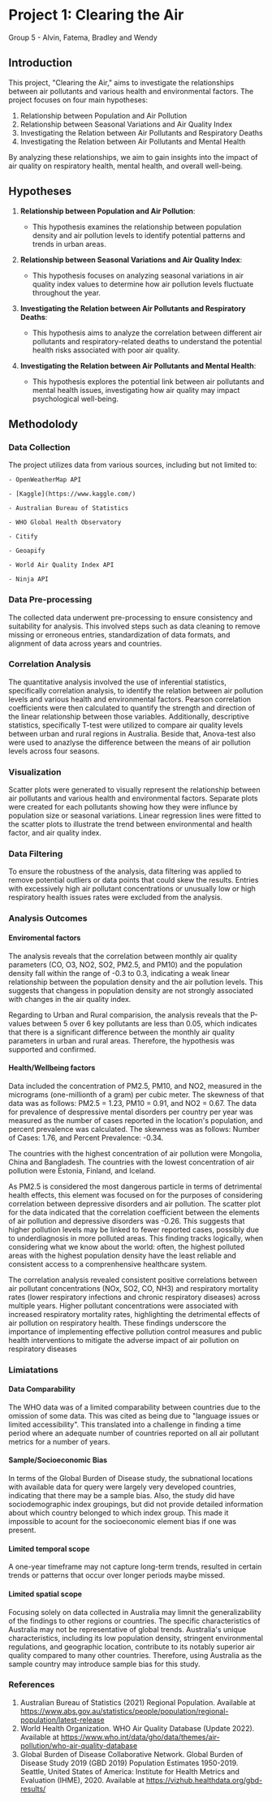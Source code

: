 # Project 1: Clearing the Air
Group 5 - Alvin, Fatema, Bradley and Wendy

## Introduction
This project, "Clearing the Air," aims to investigate the relationships between air pollutants and various health and environmental factors. The project focuses on four main hypotheses:

1. Relationship between Population and Air Pollution
2. Relationship between Seasonal Variations and Air Quality Index
3. Investigating the Relation between Air Pollutants and Respiratory Deaths
4. Investigating the Relation between Air Pollutants and Mental Health

By analyzing these relationships, we aim to gain insights into the impact of air quality on respiratory health, mental health, and overall well-being.

## Hypotheses

1. **Relationship between Population and Air Pollution**:
   - This hypothesis examines the relationship between population density and air pollution levels to identify potential patterns and trends in urban areas.

2. **Relationship between Seasonal Variations and Air Quality Index**:
   - This hypothesis focuses on analyzing seasonal variations in air quality index values to determine how air pollution levels fluctuate throughout the year.

3. **Investigating the Relation between Air Pollutants and Respiratory Deaths**:
   - This hypothesis aims to analyze the correlation between different air pollutants and respiratory-related deaths to understand the potential health risks associated with poor air quality.

4. **Investigating the Relation between Air Pollutants and Mental Health**:
   - This hypothesis explores the potential link between air pollutants and mental health issues, investigating how air quality may impact psychological well-being.

## Methodolody 
### Data Collection
The project utilizes data from various sources, including but not limited to:

    - OpenWeatherMap API

    - [Kaggle](https://www.kaggle.com/)

    - Australian Bureau of Statistics

    - WHO Global Health Observatory

    - Citify

    - Geoapify

    - World Air Quality Index API

    - Ninja API


### Data Pre-processing
The collected data underwent pre-processing to ensure consistency and suitability for analysis. This involved steps such as data cleaning to remove missing or erroneous entries, standardization of data formats, and alignment of data across years and countries. 


### Correlation Analysis
The quantitative analysis involved the use of inferential statistics, specifically correlation analysis, to identify the relation between air pollution levels and various health and environmental factors. Pearson correlation coefficients were then calculated to quantify the strength and direction of the linear relationship between those variables.
Additionally, descriptive statistics, specifically T-test were utilized to compare air quality levels between urban and rural regions in Australia. Beside that, Anova-test also were used to anazlyse the difference between the means of air pollution levels across four seasons.

### Visualization
Scatter plots were generated to visually represent the relationship between air pollutants and various health and environmental factors. Separate plots were created for each pollutants showing how they were influnce by population size or seasonal variations. Linear regression lines were fitted to the scatter plots to illustrate the trend between environmental and health factor, and air quality index.

### Data Filtering
To ensure the robustness of the analysis, data filtering was applied to remove potential outliers or data points that could skew the results. Entries with excessively high air pollutant concentrations or unusually low or high respiratory health issues rates were excluded from the analysis.

### Analysis Outcomes
#### Enviromental factors
The analysis reveals that the correlation between monthly air quality parameters (CO, O3, NO2, SO2, PM2.5, and PM10) and the population density fall within the range of -0.3 to 0.3, indicating a weak linear relationship between the population density and the air pollution levels. This suggests that changess in population density are not strongly associated with changes in the air quality index.

Regarding to Urban and Rural comparision, the analysis reveals that the P-values between 5 over 6 key pollutants are less than 0.05, which indicates that there is a significant difference between the monthly air quality parameters in urban and rural areas. Therefore, the hypothesis was supported and confirmed.

#### Health/Wellbeing factors

Data included the concentration of PM2.5, PM10, and NO2, measured in the micrograms (one-millionth of a gram) per cubic meter. The skewness of that data was as follows: PM2.5 = 1.23, PM10 = 0.91, and NO2 = 0.67. The data for prevalence of despressive mental disorders per country per year was measured as the number of cases reported in the location's population, and percent prevalence was calculated. The skewness was as follows: Number of Cases: 1.76, and Percent Prevalence: -0.34.

The countries with the highest concentration of air pollution were Mongolia, China and Bangladesh. The countries with the lowest concentration of air pollution were Estonia, Finland, and Iceland.

As PM2.5 is considered the most dangerous particle in terms of detrimental health effects, this element was focused on for the purposes of considering correlation between depressive disorders and air pollution. The scatter plot for the data indicated that the correlation coefficient between the elements of air pollution and depressive disorders was -0.26. This suggests that higher pollution levels may be linked to fewer reported cases, possibly due to underdiagnosis in more polluted areas. This finding tracks logically, when considering what we know about the world: often, the highest polluted areas with the highest population density have the least reliable and consistent access to a comprenhensive healthcare system.

The correlation analysis revealed consistent positive correlations between air pollutant concentrations (NOx, SO2, CO, NH3) and respiratory mortality rates (lower respiratory infections and chronic respiratory diseases) across multiple years. Higher pollutant concentrations were associated with increased respiratory mortality rates, highlighting the detrimental effects of air pollution on respiratory health. These findings underscore the importance of implementing effective pollution control measures and public health interventions to mitigate the adverse impact of air pollution on respiratory diseases

### Limiatations
#### Data Comparability 
The WHO data was of a limited comparability between countries due to the omission of some data. This was cited as being due to "language issues or limited accessibility". This translated into a challenge in finding a time period where an adequate number of countries reported on all air pollutant metrics for a number of years.

#### Sample/Socioeconomic Bias
In terms of the Global Burden of Disease study, the subnational locations with available data for query were largely very developed countries, indicating that there may be a sample bias. Also, the study did have sociodemographic index groupings, but did not provide detailed information about which country belonged to which index group. This made it impossible to acount for the socioeconomic element bias if one was present.

#### Limited temporal scope
A one-year timeframe may not capture long-term trends, resulted in certain trends or patterns that occur over longer periods maybe missed.

#### Limited spatial scope 
Focusing solely on data collected in Australia may limnit the generalizability of the findings to other regions or countries. The specific characteristics of Australia may not be representative of global trends. Australia's unique characteristics, including its low population density, stringent environmental regulations, and geographic location, contribute to its notably superior air quality compared to many other countries. Therefore, using Australia as the sample country may introduce sample bias for this study.

### References
1. Australian Bureau of Statistics (2021) Regional Population. Available at https://www.abs.gov.au/statistics/people/population/regional-population/latest-release
2. World Health Organization. WHO Air Quality Database (Update 2022). Available at https://www.who.int/data/gho/data/themes/air-pollution/who-air-quality-database
3. Global Burden of Disease Collaborative Network. Global Burden of Disease Study 2019 (GBD 2019) Population Estimates 1950-2019. Seattle, United States of America: Institute for Health Metrics and Evaluation (IHME), 2020. Available at https://vizhub.healthdata.org/gbd-results/
